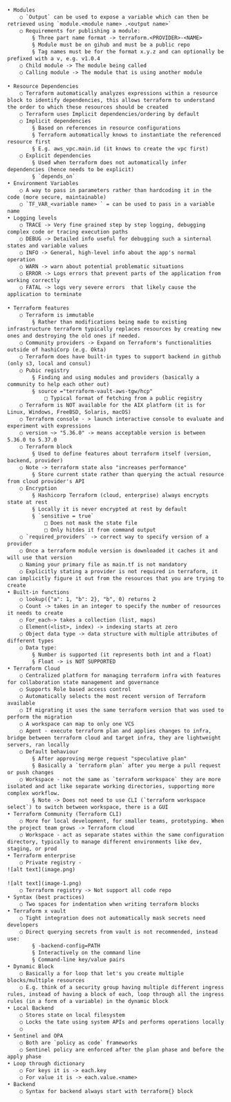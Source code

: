     • Modules
        ○ `Output` can be used to expose a variable which can then be retrieved using `module.<module name> .<output name>`
        ○ Requirements for publishing a module:
            § Three part name format -> terraform.<PROVIDER>-<NAME>
            § Module must be on gihub and must be a public repo
            § Tag names must be for the format x.y.z and can optionally be prefixed with a v, e.g. v1.0.4
        ○ Child module -> The module being called
        ○ Calling module -> The module that is using another module

    • Resource Dependencies
        ○ Terraform automatically analyzes expressions within a resource block to identify dependencies, this allows terraform to understand the order to which these resources should be created
        ○ Terraform uses Implicit dependencies/ordering by default
        ○ Implicit dependencies
            § Based on references in resource configurations
            § Terraform automatically knows to instantiate the referenced resource first
            § E.g. aws_vpc.main.id (it knows to create the vpc first)
        ○ Explicit dependencies
            § Used when terraform does not automatically infer dependencies (hence needs to be explicit)
            § `depends_on`
    • Environment Variables
        ○ A way to pass in parameters rather than hardcoding it in the code (more secure, maintainable)
        ○ `TF_VAR_<variable name> ` = can be used to pass in a variable name
    • Logging levels
        ○ TRACE -> Very fine grained step by step logging, debugging complex code or tracing execution paths
        ○ DEBUG -> Detailed info useful for debugging such a sinternal states and variable values
        ○ INFO -> General, high-level info about the app's normal operation
        ○ WARN -> warn about potential problematic situations
        ○ ERROR -> Logs errors that prevent parts of the application from working correctly
        ○ FATAL -> logs very severe errors  that likely cause the application to terminate

    • Terraform features
        ○ Terraform is immutable
            § Rather than modifications being made to existing infrastructure terraform typically replaces resources by creating new ones and destroying the old ones if needed.
        ○ Community providers -> Expand on Terraform's functionalities outside of hashiCorp (e.g. Okta)
        ○ Terraform does have built-in types to support backend in github (only s3, local and consul)
        ○ Pubic registry
            § Finding and using modules and providers (basically a community to help each other out)
            § source ="terraform-vault-aws-tgw/hcp"
                □ Typical format of fetching from a public registry
        ○ Terraform is NOT available for the AIX platform (it is for Linux, Windows, FreeBSD, Solaris, macOS)
        ○ Terraform console - > launch interactive console to evaluate and experiment with expressions
        ○ version ~> "5.36.0" -> means acceptable version is between 5.36.0 to 5.37.0
        ○ Terraform block
            § Used to define features about terraform itself (version, backend, provider)
        ○ Note -> terraform state also "increases performance"
            § Store current state rather than querying the actual resource from cloud provider's API
        ○ Encryption
            § Hashicorp Terraform (cloud, enterprise) always encrypts state at rest
            § Locally it is never encrypted at rest by default
            § `sensitive = true`
                □ Does not mask the state file
                □ Only hitdes it from command output
        ○ `required_providers` -> correct way to specify version of a provider
        ○ Once a terraform module version is downloaded it caches it and will use that version
        ○ Naming your primary file as main.tf is not mandatory
        ○ Explicitly stating a provider is not required in terraform, it can implicitly figure it out from the resources that you are trying to create
    • Built-in functions
        ○ lookup({"a": 1, "b": 2}, "b", 0) returns 2
        ○ Count -> takes in an integer to specify the number of resources it needs to create
        ○ For_each-> takes a collection (list, maps)
        ○ Element(<list>, index) -> indexing starts at zero
        ○ Object data type -> data structure with multiple attributes of different types
        ○ Data type:
            § Number is supported (it represents both int and a float)
            § Float -> is NOT SUPPORTED
    • Terraform Cloud
        ○ Centralized platform for managing terraform infra with features for collaboration state management and governance
        ○ Supports Role based access control
        ○ Automatically selects the most recent version of Terraform available
        ○ If migrating it uses the same terraform version that was used to perform the migration
        ○ A workspace can map to only one VCS
        ○ Agent - execute terraform plan and applies changes to infra, bridge between terraform cloud and target infra, they are lightweight servers, ran locally
        ○ Default behaviour
            § After approving merge request "speculative plan"
            § Basically a `terraform plan` after you merge a pull request or push changes
        ○ Workspace - not the same as `terraform workspace` they are more isolated and act like separate working directories, supporting more complex workflow.
            § Note -> Does not need to use CLI (`terraform workspace select`) to switch between workspace, there is a GUI
    • Terraform Community (Terraform CLI)
        ○ More for local development, for smaller teams, prototyping. When the project team grows -> Terraform cloud
        ○ Workspace - act as separate states within the same configuration directory, typically to manage different environments like dev, staging, or prod
    • Terraform enterprise
        ○ Private registry -
    ![alt text](image.png)

    ![alt text](image-1.png)
        ○ Terraform registry -> Not support all code repo
    • Syntax (best practices)
        ○ Two spaces for indentation when writing terraform blocks
    • Terraform x vault
        ○ Tight integration does not automatically mask secrets need developers
        ○ Direct querying secrets from vault is not recommended, instead use:
            § -backend-config=PATH
            § Interactively on the command line
            § Command-line key/value pairs
    • Dynamic Block
        ○ Basically a for loop that let's you create multiple blocks/multiple resources
        ○ E.g. think of a security group having multiple different ingress rules, instead of having a block of each, loop through all the ingress rules (in a form of a variable) in the dynamic block
    • Local Backend
        ○ Stores state on local filesystem
        ○ Locks the tate using system APIs and performs operations locally
        ○
    • Sentinel and OPA
        ○ Both are `policy as code` frameworks
        ○ Sentinel policy are enforced after the plan phase and before the apply phase
    • Loop through dictionary
        ○ For keys it is -> each.key
        ○ For value it is -> each.value.<name>
    • Backend
        ○ Syntax for backend always start with terraform{} block
